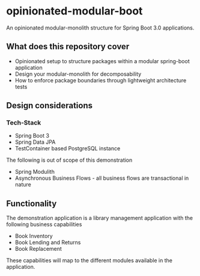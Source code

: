 # opinionated-modular-boot
An opinionated modular-monolith structure for Spring Boot 3.0 applications.

## What does this repository cover
- Opinionated setup to structure packages within a modular spring-boot application
- Design your modular-monolith for decomposability
- How to enforce package boundaries through lightweight architecture tests

## Design considerations 

### Tech-Stack 
- Spring Boot 3
- Spring Data JPA
- TestContainer based PostgreSQL instance
  
The following is out of scope of this demonstration 
- Spring Modulith 
- Asynchronous Business Flows - all business flows are transactional in nature

## Functionality
The demonstration application is a library management application with the following business capabilities 
- Book Inventory 
- Book Lending and Returns
- Book Replacement

These capabilities will map to the different modules available in the application.

